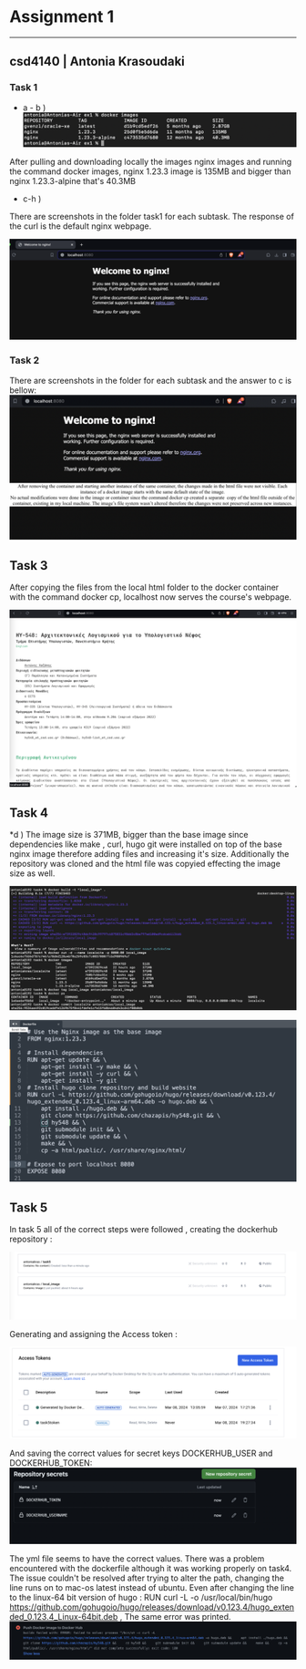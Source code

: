 # Assignment 1
---------------------
## csd4140 | Antonia Krasoudaki


### Task 1

* a - b )
![1](task1/a-b.png)

After pulling and downloading locally the images nginx images and running the command docker images, nginx 1.23.3 image is 135MB and bigger than nginx 1.23.3-alpine that's 40.3MB

* c-h )

There are screenshots in the folder task1 for each subtask. The response of the curl is the default nginx webpage.

![1](task1/localhost8080.png)


### Task 2
  There are screenshots in the folder for each subtask and the answer to c is bellow:
![1](task2/2_c.png)


## Task 3

After copying the files from the local html folder to the docker container with the command docker cp, localhost now serves the course's webpage.

![1](task3/task3_localhost.png)

## Task 4 

*d ) The image size is 371MB, bigger than the base image since dependencies like make , curl, hugo git were installed on top of the base nginx image
therefore adding files and increasing it's size. Additionally the repository was cloned and the html file was copyied effecting the image size as well.

![1](task4/4_build+run.png)


![1](task4/Dockerfile.png)

## Task 5

In task 5 all of the correct steps were followed , creating the dockerhub repository :

![1](task5/create_dockerhub_repo.png)

Generating and assigning the Access token : 

![1](task5/dockerhub_access_token.png)

And saving the correct values for secret keys DOCKERHUB_USER and DOCKERHUB_TOKEN:
![1](task5/github_secrets.png)

The yml file seems to have the correct values. There was a problem encountered with the dockerfile although it was working properly on task4.
The issue couldn't be resolved after trying to alter the path, changing the line runs on to mac-os latest instead of ubuntu.
Even after changing the line to the linux-64 bit version of hugo : RUN curl -L -o /usr/local/bin/hugo https://github.com/gohugoio/hugo/releases/download/v0.123.4/hugo_extended_0.123.4_Linux-64bit.deb ,
The same error was printed.
![1](task5/workflow_error.png)









